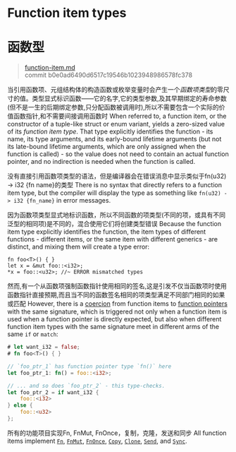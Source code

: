 # Function item types
# 函数型

>[function-item.md](https://github.com/rust-lang/reference/blob/master/src/types/function-item.md)\
>commit b0e0ad6490d6517c19546b1023948986578fc378

当引用函数项、元组结构体的构造函数或枚举变量时会产生一个*函数项类型*的零尺寸的值。类型显式标识函数——它的名字,它的类型参数,及其早期绑定的寿命参数(但不是一生的后期绑定参数,只分配函数被调用时),所以不需要包含一个实际的价值函数指针,和不需要间接调用函数时
When referred to, a function item, or the constructor of a tuple-like struct or
enum variant, yields a zero-sized value of its _function item type_. That type
explicitly identifies the function - its name, its type arguments, and its
early-bound lifetime arguments (but not its late-bound lifetime arguments,
which are only assigned when the function is called) - so the value does not
need to contain an actual function pointer, and no indirection is needed when
the function is called.

没有直接引用函数项类型的语法，但是编译器会在错误消息中显示类似于fn(u32) -> i32 {fn name}的类型
There is no syntax that directly refers to a function item type, but the
compiler will display the type as something like `fn(u32) -> i32 {fn_name}` in
error messages.

因为函数项类型显式地标识函数，所以不同函数的项类型(不同的项，或具有不同泛型的相同项)是不同的，混合使用它们将创建类型错误
Because the function item type explicitly identifies the function, the item
types of different functions - different items, or the same item with different
generics - are distinct, and mixing them will create a type error:

```rust,compile_fail,E0308
fn foo<T>() { }
let x = &mut foo::<i32>;
*x = foo::<u32>; //~ ERROR mismatched types
```

然而,有一个从函数项强制函数指针使用相同的签名,这是引发不仅当函数项时使用函数指针直接预期,而且当不同的函数签名相同的项类型满足不同部门相同的如果或匹配
However, there is a [coercion] from function items to [function pointers] with
the same signature, which is triggered not only when a function item is used
when a function pointer is directly expected, but also when different function
item types with the same signature meet in different arms of the same `if` or
`match`:

```rust
# let want_i32 = false;
# fn foo<T>() { }

// `foo_ptr_1` has function pointer type `fn()` here
let foo_ptr_1: fn() = foo::<i32>;

// ... and so does `foo_ptr_2` - this type-checks.
let foo_ptr_2 = if want_i32 {
    foo::<i32>
} else {
    foo::<u32>
};
```

所有的功能项目实现Fn, FnMut, FnOnce，复制，克隆，发送和同步
All function items implement [`Fn`], [`FnMut`], [`FnOnce`], [`Copy`],
[`Clone`], [`Send`], and [`Sync`].

[`Clone`]: ../special-types-and-traits.md#clone
[`Copy`]: ../special-types-and-traits.md#copy
[`FnMut`]: https://doc.rust-lang.org/std/ops/trait.FnMut.html
[`FnOnce`]: https://doc.rust-lang.org/std/ops/trait.FnOnce.html
[`Fn`]: https://doc.rust-lang.org/std/ops/trait.Fn.html
[`Send`]: ../special-types-and-traits.md#send
[`Sync`]: ../special-types-and-traits.md#sync
[coercion]: ../type-coercions.md
[function pointers]: function-pointer.md
